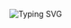 
![Typing SVG](https://readme-typing-svg.demolab.com/?lines=I%20am%20Godspower%20(%22Guspiloo%22)%2C%20A%20%20%20%20%20%2C%20%20;20A%Frontend%20Engineer%20based%20in%20Abuja%20Nigeria)

